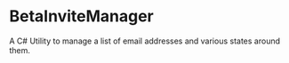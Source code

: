 # BetaInviteManager
A C# Utility to manage a list of email addresses and various states around them.
